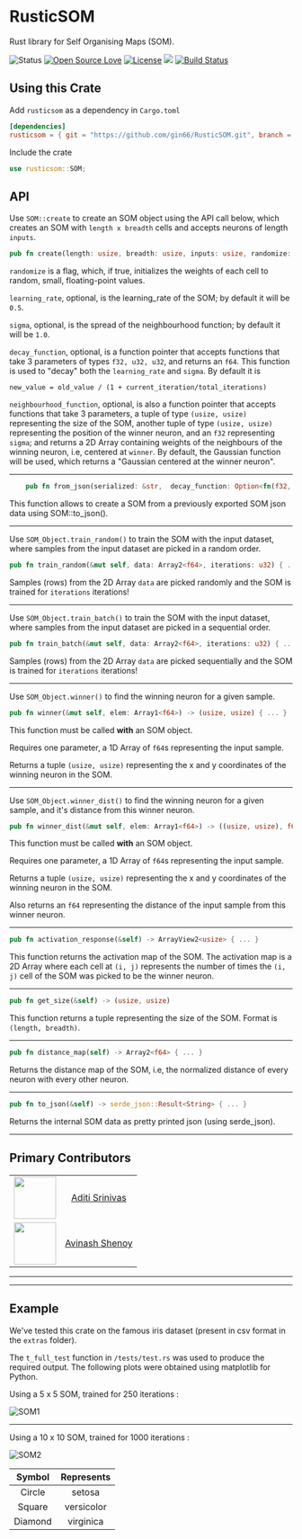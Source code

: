 # RusticSOM
Rust library for Self Organising Maps (SOM).

![Status](https://img.shields.io/badge/status-active-brightgreen.svg?style=flat)
[![Open Source Love](https://badges.frapsoft.com/os/v1/open-source.svg?v=103)]()
[![License](https://img.shields.io/badge/license-mit-brightgreen.svg?style=flat)](https://github.com/aditisrinivas97/rusticsom/blob/master/LICENSE)
[![](http://meritbadge.herokuapp.com/rusticsom)](https://crates.io/crates/rusticsom)
[![Build Status](https://travis-ci.org/avinashshenoy97/RusticSOM.svg?branch=master)](https://travis-ci.org/avinashshenoy97/RusticSOM)

## Using this Crate

Add `rusticsom` as a dependency in `Cargo.toml`

```toml
[dependencies]
rusticsom = { git = "https://github.com/gin66/RusticSOM.git", branch = "master" }
```

Include the crate 

```rust
use rusticsom::SOM;
```

## API

Use `SOM::create` to create an SOM object using the API call below, which creates an SOM with `length x breadth` cells and accepts neurons of length `inputs`.

```rust
pub fn create(length: usize, breadth: usize, inputs: usize, randomize: bool, learning_rate: Option<f32>, sigma: Option<f32>, decay_function: Option<fn(f32, u32, u32) -> f64>, neighbourhood_function: Option<fn((usize, usize), (usize, usize), f32) -> Array2<f64>>) -> SOM { ... }
```

`randomize` is a flag, which, if true, initializes the weights of each cell to random, small, floating-point values.

`learning_rate`, optional, is the learning_rate of the SOM; by default it will be `0.5`.

`sigma`, optional, is the spread of the neighbourhood function; by default it will be `1.0`.

`decay_function`, optional, is a function pointer that accepts functions that take 3 parameters of types `f32, u32, u32`, and returns an `f64`. This function is used to "decay" both the `learning_rate` and `sigma`. By default it is

    new_value = old_value / (1 + current_iteration/total_iterations)

`neighbourhood_function`, optional, is also a function pointer that accepts functions that take 3 parameters, a tuple of type `(usize, usize)` representing the size of the SOM, another tuple of type `(usize, usize)` representing the position of the winner neuron, and an `f32` representing `sigma`; and returns a 2D Array containing weights of the neighbours of the winning neuron, i.e, centered at `winner`. By default, the Gaussian function will be used, which returns a "Gaussian centered at the winner neuron".

---

```rust
    pub fn from_json(serialized: &str,  decay_function: Option<fn(f32, u32, u32) -> f64>, neighbourhood_function: Option<fn((usize, usize), (usize, usize), f32) -> Array2<f64>>) -> serde_json::Result<SOM> { ... }
```

This function allows to create a SOM from a previously exported SOM json data using SOM::to_json().

---

Use `SOM_Object.train_random()` to train the SOM with the input dataset, where samples from the input dataset are picked in a random order.

```rust
pub fn train_random(&mut self, data: Array2<f64>, iterations: u32) { ... }
```

Samples (rows) from the 2D Array `data` are picked randomly and the SOM is trained for `iterations` iterations!

---

Use `SOM_Object.train_batch()` to train the SOM with the input dataset, where samples from the input dataset are picked in a sequential order.

```rust
pub fn train_batch(&mut self, data: Array2<f64>, iterations: u32) { ... }
```

Samples (rows) from the 2D Array `data` are picked sequentially and the SOM is trained for `iterations` iterations!

---

Use `SOM_Object.winner()` to find the winning neuron for a given sample.

```rust
pub fn winner(&mut self, elem: Array1<f64>) -> (usize, usize) { ... }
```

This function must be called **with** an SOM object. 

Requires one parameter, a 1D Array of `f64`s representing the input sample. 

Returns a tuple `(usize, usize)` representing the x and y coordinates of the winning neuron in the SOM.

---

Use `SOM_Object.winner_dist()` to find the winning neuron for a given sample, and it's distance from this winner neuron.

```rust
pub fn winner_dist(&mut self, elem: Array1<f64>) -> ((usize, usize), f64) { ... }
```

This function must be called **with** an SOM object. 

Requires one parameter, a 1D Array of `f64`s representing the input sample. 

Returns a tuple `(usize, usize)` representing the x and y coordinates of the winning neuron in the SOM.

Also returns an `f64` representing the distance of the input sample from this winner neuron.

---

```rust
pub fn activation_response(&self) -> ArrayView2<usize> { ... }
```

This function returns the activation map of the SOM. The activation map is a 2D Array where each cell at `(i, j)` represents the number of times the `(i, j)` cell of the SOM was picked to be the winner neuron.

---

```rust
pub fn get_size(&self) -> (usize, usize)
```

This function returns a tuple representing the size of the SOM. Format is `(length, breadth)`.

---

```rust
pub fn distance_map(self) -> Array2<f64> { ... }
```

Returns the distance map of the SOM, i.e, the normalized distance of every neuron with every other neuron.

---

```rust
pub fn to_json(&self) -> serde_json::Result<String> { ... }
```

Returns the internal SOM data as pretty printed json (using serde_json).

---
## Primary Contributors

|   |   |
|:-:|:-:|
| <img src="https://github.com/aditisrinivas97.png" width="75"> | [Aditi Srinivas](https://github.com/aditisrinivas97) |
| <img src="https://github.com/avinashshenoy97.png" width="75"> | [Avinash Shenoy](https://github.com/avinashshenoy97) |

---

---

## Example

We've tested this crate on the famous iris dataset (present in csv format in the `extras` folder).

The `t_full_test` function in `/tests/test.rs` was used to produce the required output. The following plots were obtained using matplotlib for Python.

Using a 5 x 5 SOM, trained for 250 iterations :

![SOM1](https://github.com/avinashshenoy97/RusticSOM/blob/master/extras/5x5_250iter_random.png)

---

Using a 10 x 10 SOM, trained for 1000 iterations :

![SOM2](https://github.com/avinashshenoy97/RusticSOM/blob/master/extras/10x10_1000iter_random.png)


| Symbol | Represents |
|:-:|:-:|
|Circle|setosa|
|Square|versicolor|
|Diamond|virginica|
